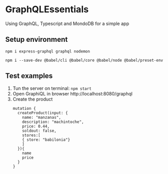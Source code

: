 # GraphQLEssentials
Using GraphQL, Typescript and MondoDB for a simple app


## Setup environment
```
npm i express-graphql graphql nodemon 

npm i --save-dev @babel/cli @babel/core @babel/node @babel/preset-env
```


## Test examples
1. Tun the server on terminal:  `npm start`
2. Open GraphiQL in browser
    http://localhost:8080/graphql
3. Create the product
    ```
    mutation {
      createProduct(input: {
        name: "manzanas",
        description: "machintoche",
        price: 0.44,
        soldout: false,
        stores:[
        { store: "babilonia"}
        ]    
      }){
        name
        price
      }
    }
    ```

